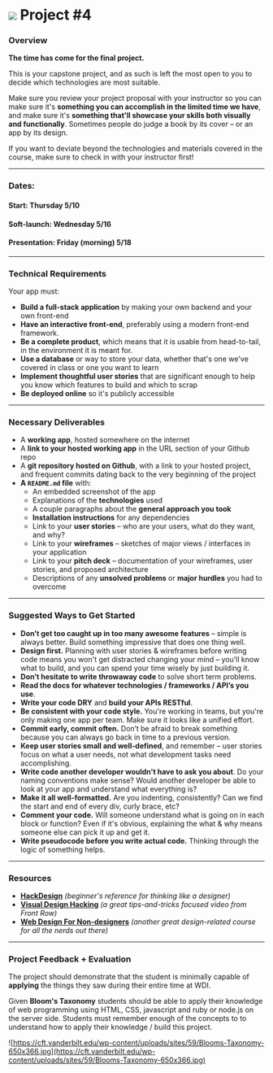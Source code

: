 # ![](https://ga-dash.s3.amazonaws.com/production/assets/logo-9f88ae6c9c3871690e33280fcf557f33.png) Project #4

### Overview

**The time has come for the final project.**

This is your capstone project, and as such is left the most open to you to decide which technologies are most suitable.

Make sure you review your project proposal with your instructor so you can make sure it's **something you can accomplish in the limited time we have**, and make sure it's **something that'll showcase your skills both visually and functionally**. Sometimes people do judge a book by its cover – or an app by its design.

If you want to deviate beyond the technologies and materials covered in the course, make sure to check in with your instructor first!

---

### Dates:
#### Start: Thursday 5/10
#### Soft-launch: Wednesday 5/16
#### Presentation: Friday (morning) 5/18

---

### Technical Requirements

Your app must:

* **Build a full-stack application** by making your own backend and your own front-end
* **Have an interactive front-end**, preferably using a modern front-end framework.
* **Be a complete product**, which means that it is usable from head-to-tail, in the environment it is meant for.
* **Use a database** or way to store your data, whether that's one we've covered in class or one you want to learn
* **Implement thoughtful user stories** that are significant enough to help you know which features to build and which to scrap
* **Be deployed online** so it's publicly accessible

---

### Necessary Deliverables

* A **working app**, hosted somewhere on the internet
* A **link to your hosted working app** in the URL section of your Github repo
* A **git repository hosted on Github**, with a link to your hosted project, and frequent commits dating back to the very beginning of the project
* **A ``README.md`` file** with:
    * An embedded screenshot of the app
    * Explanations of the **technologies** used
    * A couple paragraphs about the **general approach you took**
    * **Installation instructions** for any dependencies
    * Link to your **user stories** – who are your users, what do they want, and why?
    * Link to your **wireframes** – sketches of major views / interfaces in your application
    * Link to your **pitch deck** – documentation of your wireframes, user stories, and proposed architecture
    * Descriptions of any **unsolved problems** or **major hurdles** you had to overcome

---

### Suggested Ways to Get Started

* **Don’t get too caught up in too many awesome features** – simple is always better. Build something impressive that does one thing well.
* **Design first.** Planning with user stories & wireframes before writing code means you won't get distracted changing your mind – you'll know what to build, and you can spend your time wisely by just building it.
* **Don’t hesitate to write throwaway code** to solve short term problems.
* **Read the docs for whatever technologies / frameworks / API’s you use**.
* **Write your code DRY** and **build your APIs RESTful**.
* **Be consistent with your code style.** You're working in teams, but you're only making one app per team. Make sure it looks like a unified effort.
* **Commit early, commit often.** Don’t be afraid to break something because you can always go back in time to a previous version.
* **Keep user stories small and well-defined**, and remember – user stories focus on what a user needs, not what development tasks need accomplishing.
* **Write code another developer wouldn't have to ask you about**. Do your naming conventions make sense? Would another developer be able to look at your app and understand what everything is?
* **Make it all well-formatted.** Are you indenting, consistently? Can we find the start and end of every div, curly brace, etc?
* **Comment your code.** Will someone understand what is going on in each block or function? Even if it's obvious, explaining the what & why means someone else can pick it up and get it.
* **Write pseudocode before you write actual code.** Thinking through the logic of something helps.

---

### Resources

* **[HackDesign](https://hackdesign.org/lessons)** _(beginner's reference for thinking like a designer)_
* **[Visual Design Hacking](https://generalassemb.ly/online/videos/visual-design-hacking)** _(a great tips-and-tricks focused video from Front Row)_
* **[Web Design For Non-designers](https://generalassemb.ly/online/videos/web-design-for-non-designers)** _(another great design-related course for all the nerds out there)_

---

### Project Feedback + Evaluation
The project should demonstrate that the student is minimally capable of __applying__ the things they saw during their entire time at WDI.

Given __Bloom's Taxonomy__ students should be able to apply their knowledge of web programming using HTML, CSS, javascript and ruby or node.js on the server side. Students must remember enough of the concepts to to understand how to apply their knowledge / build this project.

![https://cft.vanderbilt.edu/wp-content/uploads/sites/59/Blooms-Taxonomy-650x366.jpg](https://cft.vanderbilt.edu/wp-content/uploads/sites/59/Blooms-Taxonomy-650x366.jpg)

